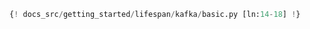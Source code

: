 ```python linenums="14" hl_lines="5"
{! docs_src/getting_started/lifespan/kafka/basic.py [ln:14-18] !}
```
